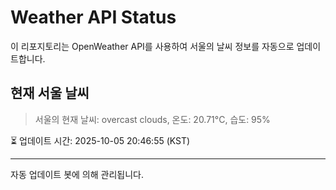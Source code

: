 
# Weather API Status

이 리포지토리는 OpenWeather API를 사용하여 서울의 날씨 정보를 자동으로 업데이트합니다.

## 현재 서울 날씨
> 서울의 현재 날씨: overcast clouds, 온도: 20.71°C, 습도: 95%

⏳ 업데이트 시간: 2025-10-05 20:46:55 (KST)

---
자동 업데이트 봇에 의해 관리됩니다.
